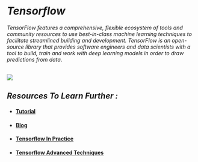 # ***Tensorflow***
*TensorFlow features a comprehensive, flexible ecosystem of tools and community resources to use best-in-class machine learning techniques to facilitate streamlined building and development. TensorFlow is an open-source library that provides software engineers and data scientists with a tool to build, train and work with deep learning models in order to draw predictions from data*.

<br>

<img src="https://th.bing.com/th/id/OIP.pGs_PDDnrH1ypA4FUNU0VQHaEI?pid=ImgDet&rs=1">

<br>

## ***Resources To Learn Further :***
- #### [Tutorial](https://youtu.be/tXVNS-V39A0)
- #### [Blog](https://robterceros.medium.com/the-5-best-resources-to-learn-tensorflow-in-2020-65b764a5fb8c )
- #### [Tensorflow In Practice](https://www.coursera.org/professional-certificates/tensorflow-in-practice)
- #### [Tensorflow Advanced Techniques](https://www.coursera.org/specializations/tensorflow-advanced-techniques)